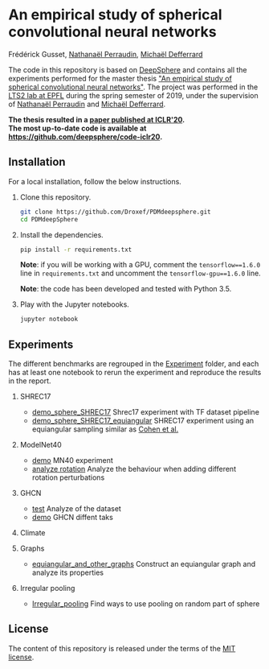 # An empirical study of spherical convolutional neural networks

Frédérick Gusset, [Nathanaël Perraudin][nath], [Michaël Defferrard][mdeff]

[nath]: https://perraudin.info
[mdeff]: https://deff.ch

The code in this repository is based on [DeepSphere](https://github.com/SwissDataScienceCenter/DeepSphere) and contains all the experiments performed for the master thesis ["An empirical study of spherical convolutional neural networks"][thesis].
The project was performed in the [LTS2 lab at EPFL](https://lts2.epfl.ch) during the spring semester of 2019, under the supervision of [Nathanaël Perraudin][nath] and [Michaël Defferrard][mdeff].

**The thesis resulted in a [paper published at ICLR'20][paper].**\
**The most up-to-date code is available at <https://github.com/deepsphere/code-iclr20>.**

[thesis]: https://infoscience.epfl.ch/record/267531
[paper]: https://openreview.net/forum?id=B1e3OlStPB

## Installation

For a local installation, follow the below instructions.

1. Clone this repository.
   ```sh
   git clone https://github.com/Droxef/PDMdeepsphere.git
   cd PDMdeepSphere
   ```

2. Install the dependencies.
   ```sh
   pip install -r requirements.txt
   ```

   **Note**: if you will be working with a GPU, comment the
   `tensorflow==1.6.0` line in `requirements.txt` and uncomment the
   `tensorflow-gpu==1.6.0` line.

   **Note**: the code has been developed and tested with Python 3.5.

3. Play with the Jupyter notebooks.
   ```sh
   jupyter notebook
   ```

## Experiments

The different benchmarks are regrouped in the [Experiment](Experiments) folder, and each has at least one notebook to rerun the experiment and reproduce the results in the report.

1. SHREC17
    * [demo_sphere_SHREC17][cached data]
      Shrec17 experiment with TF dataset pipeline
    * [demo_sphere_SHREC17_equiangular][equiangular]
      SHREC17 experiment using an equiangular sampling similar as [Cohen et al.](https://arxiv.org/abs/1801.10130)

2. ModelNet40
    * [demo](Experiments/ModelNet40/demo_sphere_ModelNet40.ipynb)
     MN40 experiment
    * [analyze rotation](Experiments/ModelNet40/Sphere_ModelNet40_rotation.ipynb)
    Analyze the behaviour when adding different rotation perturbations

3. GHCN
    * [test](Experiments/GHCN/sphere_GHCN_test.ipynb)
    Analyze of the dataset
    * [demo](Experiments/GHCN/sphere_GHCN.ipynb)
    GHCN diffent taks

4. Climate

5. Graphs
    * [equiangular_and_other_graphs](Experiments/Graphs/equiangular_and_other_graphs.ipynb)
    Construct an equiangular graph and analyze its properties

6. Irregular pooling
    * [Irregular_pooling](Experiments/Irregular_pooling/Irregular_pooling.ipynb)
    Find ways to use pooling on random part of sphere

[cached data]: (Experiments/SHREC17/demo_sphere_SHREC17-Cached_data.ipynb)
[equiangular]: (Experiments/SHREC17/demo_sphere_SHREC17_equiangular.ipynb)

## License

The content of this repository is released under the terms of the [MIT license](LICENSE.txt).
